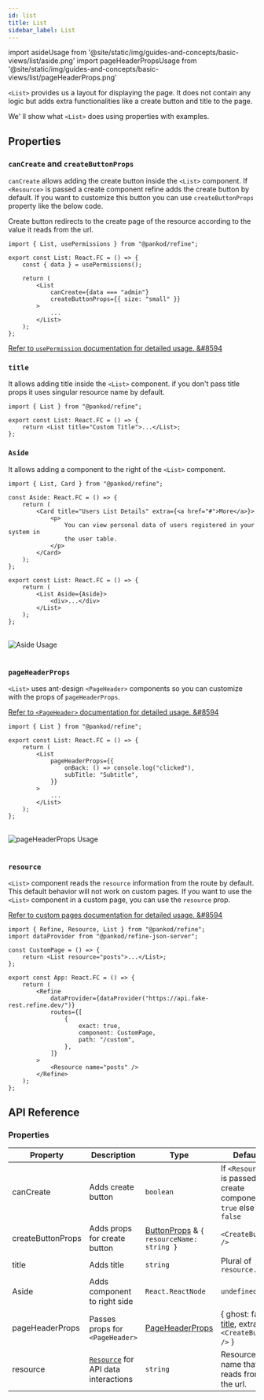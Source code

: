 ```yaml
---
id: list
title: List
sidebar_label: List
---
```


import asideUsage from '@site/static/img/guides-and-concepts/basic-views/list/aside.png'
import pageHeaderPropsUsage from '@site/static/img/guides-and-concepts/basic-views/list/pageHeaderProps.png'

`<List>` provides us a layout for displaying the page. It does not contain any logic but adds extra functionalities like a create button and title to the page.

We' ll show what `<List>` does using properties with examples.

## Properties

### `canCreate` and `createButtonProps`

`canCreate` allows adding the create button inside the `<List>` component. If `<Resource>` is passed a create component refine adds the create button by default. If you want to customize this button you can use `createButtonProps` property like the below code.

Create button redirects to the create page of the resource according to the value it reads from the url.

```tsx
import { List, usePermissions } from "@pankod/refine";

export const List: React.FC = () => {
    const { data } = usePermissions();

    return (
        <List
            canCreate={data === "admin"}
            createButtonProps={{ size: "small" }}
        >
            ...
        </List>
    );
};
```

[Refer to `usePermission` documentation for detailed usage. &#8594](#)

### `title`

It allows adding title inside the `<List>` component. if you don't pass title props it uses singular resource name by default.

```tsx
import { List } from "@pankod/refine";

export const List: React.FC = () => {
    return <List title="Custom Title">...</List>;
};
```

### `Aside`

It allows adding a component to the right of the `<List>` component.

```tsx
import { List, Card } from "@pankod/refine";

const Aside: React.FC = () => {
    return (
        <Card title="Users List Details" extra={<a href="#">More</a>}>
            <p>
                You can view personal data of users registered in your system in
                the user table.
            </p>
        </Card>
    );
};

export const List: React.FC = () => {
    return (
        <List Aside={Aside}>
            <div>...</div>
        </List>
    );
};
```

<br/>
<div>
    <img src={asideUsage} alt="Aside Usage"/>
</div>
<br/>

### `pageHeaderProps`

`<List>` uses ant-design `<PageHeader>` components so you can customize with the props of `pageHeaderProps`.

[Refer to `<PageHeader>` documentation for detailed usage. &#8594](https://ant.design/components/page-header/#API)

```tsx
import { List } from "@pankod/refine";

export const List: React.FC = () => {
    return (
        <List
            pageHeaderProps={{
                onBack: () => console.log("clicked"),
                subTitle: "Subtitle",
            }}
        >
            ...
        </List>
    );
};
```

<br/>
<div>
    <img src={pageHeaderPropsUsage} alt="pageHeaderProps Usage"/>
</div>
<br/>

### `resource`

`<List>` component reads the `resource` information from the route by default. This default behavior will not work on custom pages. If you want to use the `<List>` component in a custom page, you can use the `resource` prop.

[Refer to custom pages documentation for detailed usage. &#8594](#)

```tsx
import { Refine, Resource, List } from "@pankod/refine";
import dataProvider from "@pankod/refine-json-server";

const CustomPage = () => {
    return <List resource="posts">...</List>;
};

export const App: React.FC = () => {
    return (
        <Refine
            dataProvider={dataProvider("https://api.fake-rest.refine.dev/")}
            routes={[
                {
                    exact: true,
                    component: CustomPage,
                    path: "/custom",
                },
            ]}
        >
            <Resource name="posts" />
        </Refine>
    );
};
```

## API Reference

### Properties

| Property          | Description                               | Type                                                                                  | Default                                                           |
| ----------------- | ----------------------------------------- | ------------------------------------------------------------------------------------- | ----------------------------------------------------------------- |
| canCreate         | Adds create button                        | `boolean`                                                                             | If `<Resource>` is passed a create component, `true` else `false` |
| createButtonProps | Adds props for create button              | [ButtonProps](https://ant.design/components/button/#API) & `{ resourceName: string }` | `<CreateButton />`                                                |
| title             | Adds title                                | `string`                                                                              | Plural of `resource.name`                                         |
| Aside             | Adds component to right side              | `React.ReactNode`                                                                     | `undefined`                                                       |
| pageHeaderProps   | Passes props for `<PageHeader>`           | [PageHeaderProps](https://ant.design/components/page-header/#API)                     | { ghost: false, [title](#title), extra: `<CreateButton />` }      |
| resource          | [`Resource`](#) for API data interactions | `string`                                                                              | Resource name that it reads from the url.                         |
